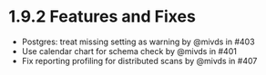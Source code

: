 # 1.9.2 Features and Fixes

* Postgres: treat missing setting as warning by @mivds in #403
* Use calendar chart for schema check by @mivds in #401
* Fix reporting profiling for distributed scans by @mivds in #407

